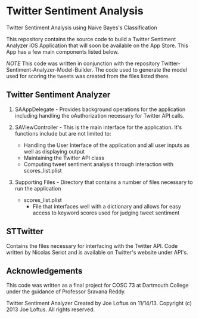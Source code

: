 Twitter Sentiment Analysis
==========================

Twitter Sentiment Analysis using Naive Bayes's Classification

This repository contains the source code to build a Twitter Sentiment Analyzer iOS Application that will
soon be available on the App Store. This App has a few main components listed below.

*NOTE*
  This code was written in conjunction with the repository Twitter-Sentiment-Analyzer-Model-Builder.
  The code used to generate the model used for scoring the tweets was created from the files listed there.

Twitter Sentiment Analyzer
--------------------------
  1. SAAppDelegate
    - Provides background operations for the application including handling the oAuthorization necessary
      for Twitter API calls.
  
  2. SAViewController
    - This is the main interface for the application. It's functions include but are not limited to:
      - Handling the User Interface of the application and all user inputs as well as displaying output
      - Maintaining the Twitter API class
      - Computing tweet sentiment analysis through interaction with scores_list.plist
      
  3. Supporting Files
    - Directory that contains a number of files necessary to run the application
      - scores_list.plist
        - File that interfaces well with a dictionary and allows for easy access to keyword scores
          used for judging tweet sentiment
          
STTwitter
---------
  Contains the files necessary for interfacing with the Twitter API.
  Code written by Nicolas Seriot and is available on Twitter's website under API's.

Acknowledgements
----------------
  This code was written as a final project for COSC 73 at Dartmouth College under the guidance of
  Professor Sravana Reddy.

  Twitter Sentiment Analyzer
  Created by Joe Loftus on 11/14/13.
  Copyright (c) 2013 Joe Loftus. All rights reserved.
